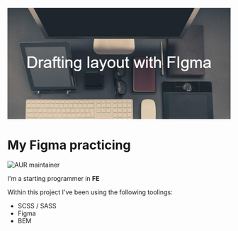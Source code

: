 ![](./img/Drafting_layout_with_FIgma.png)

# My Figma practicing

![AUR maintainer](https://img.shields.io/aur/maintainer/google-chrome?color=teal&label=code&logo=github&logoColor=tomato&style=plastic)

I'm a starting programmer in **FE**

Within this project I've been using the following toolings:
* SCSS / SASS
* Figma
* BEM